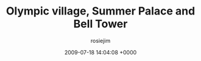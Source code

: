 ---
blog: travel
date: 2009-07-18 14:04:08 +0000
title: "Olympic village, Summer Palace and Bell Tower"
author: rosiejim
permalink: /china/beijing/china-2009/three-nations/olympic-village-summer-palace-and-bell-tower/
---